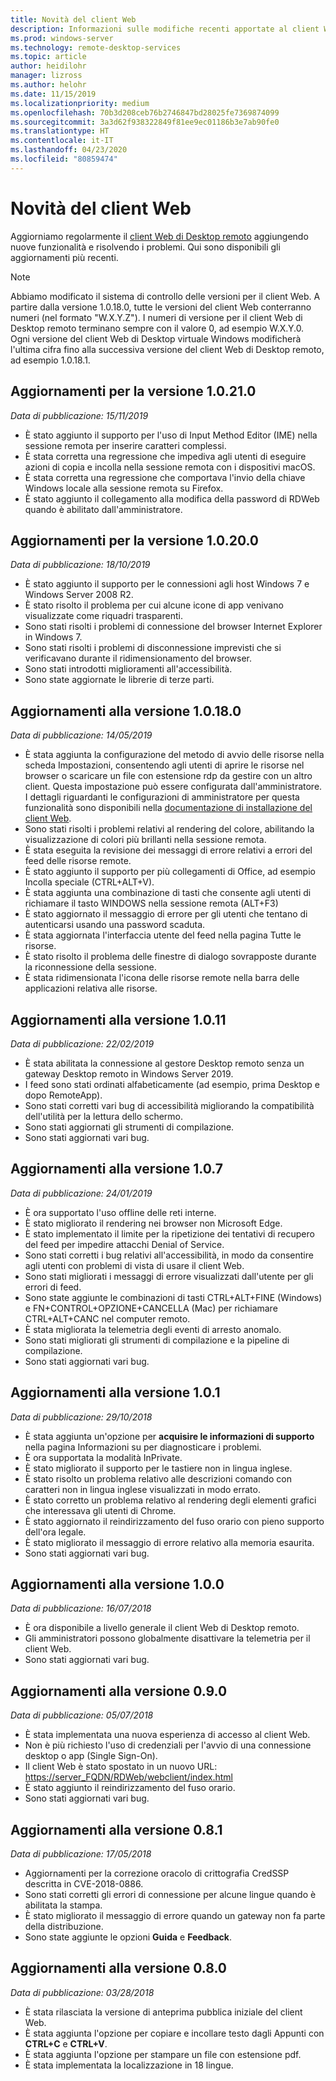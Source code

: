 ```yaml
---
title: Novità del client Web
description: Informazioni sulle modifiche recenti apportate al client Web di Desktop remoto
ms.prod: windows-server
ms.technology: remote-desktop-services
ms.topic: article
author: heidilohr
manager: lizross
ms.author: helohr
ms.date: 11/15/2019
ms.localizationpriority: medium
ms.openlocfilehash: 70b3d208ceb76b2746847bd28025fe7369874099
ms.sourcegitcommit: 3a3d62f938322849f81ee9ec01186b3e7ab90fe0
ms.translationtype: HT
ms.contentlocale: it-IT
ms.lasthandoff: 04/23/2020
ms.locfileid: "80859474"
---
```

# <a name="whats-new-in-the-web-client"></a>Novità del client Web

Aggiorniamo regolarmente il [client Web di Desktop remoto](remote-desktop-web-client.md) aggiungendo nuove funzionalità e risolvendo i problemi. Qui sono disponibili gli aggiornamenti più recenti.

> [!NOTE]
> Abbiamo modificato il sistema di controllo delle versioni per il client Web. A partire dalla versione 1.0.18.0, tutte le versioni del client Web conterranno numeri (nel formato "W.X.Y.Z"). I numeri di versione per il client Web di Desktop remoto terminano sempre con il valore 0, ad esempio W.X.Y.0. Ogni versione del client Web di Desktop virtuale Windows modificherà l'ultima cifra fino alla successiva versione del client Web di Desktop remoto, ad esempio 1.0.18.1.

## <a name="updates-for-version-10210"></a>Aggiornamenti per la versione 1.0.21.0
*Data di pubblicazione: 15/11/2019*

- È stato aggiunto il supporto per l'uso di Input Method Editor (IME) nella sessione remota per inserire caratteri complessi.
- È stata corretta una regressione che impediva agli utenti di eseguire azioni di copia e incolla nella sessione remota con i dispositivi macOS.
- È stata corretta una regressione che comportava l'invio della chiave Windows locale alla sessione remota su Firefox.
- È stato aggiunto il collegamento alla modifica della password di RDWeb quando è abilitato dall'amministratore.

## <a name="updates-for-version-10200"></a>Aggiornamenti per la versione 1.0.20.0
*Data di pubblicazione: 18/10/2019*

- È stato aggiunto il supporto per le connessioni agli host Windows 7 e Windows Server 2008 R2.
- È stato risolto il problema per cui alcune icone di app venivano visualizzate come riquadri trasparenti.
- Sono stati risolti i problemi di connessione del browser Internet Explorer in Windows 7.
- Sono stati risolti i problemi di disconnessione imprevisti che si verificavano durante il ridimensionamento del browser.
- Sono stati introdotti miglioramenti all'accessibilità.
- Sono state aggiornate le librerie di terze parti.

## <a name="updates-for-version-10180"></a>Aggiornamenti alla versione 1.0.18.0
*Data di pubblicazione: 14/05/2019*

- È stata aggiunta la configurazione del metodo di avvio delle risorse nella scheda Impostazioni, consentendo agli utenti di aprire le risorse nel browser o scaricare un file con estensione rdp da gestire con un altro client. Questa impostazione può essere configurata dall'amministratore. I dettagli riguardanti le configurazioni di amministratore per questa funzionalità sono disponibili nella [documentazione di installazione del client Web](remote-desktop-web-client-admin.md).
- Sono stati risolti i problemi relativi al rendering del colore, abilitando la visualizzazione di colori più brillanti nella sessione remota.
- È stata eseguita la revisione dei messaggi di errore relativi a errori del feed delle risorse remote.
- È stato aggiunto il supporto per più collegamenti di Office, ad esempio Incolla speciale (CTRL+ALT+V).
- È stata aggiunta una combinazione di tasti che consente agli utenti di richiamare il tasto WINDOWS nella sessione remota (ALT+F3)
- È stato aggiornato il messaggio di errore per gli utenti che tentano di autenticarsi usando una password scaduta.
- È stata aggiornata l'interfaccia utente del feed nella pagina Tutte le risorse.
- È stato risolto il problema delle finestre di dialogo sovrapposte durante la riconnessione della sessione.
- È stata ridimensionata l'icona delle risorse remote nella barra delle applicazioni relativa alle risorse.

## <a name="updates-for-version-1011"></a>Aggiornamenti alla versione 1.0.11
*Data di pubblicazione: 22/02/2019*

- È stata abilitata la connessione al gestore Desktop remoto senza un gateway Desktop remoto in Windows Server 2019.
- I feed sono stati ordinati alfabeticamente (ad esempio, prima Desktop e dopo RemoteApp).
- Sono stati corretti vari bug di accessibilità migliorando la compatibilità dell'utilità per la lettura dello schermo.
- Sono stati aggiornati gli strumenti di compilazione.
- Sono stati aggiornati vari bug.

## <a name="updates-for-version-107"></a>Aggiornamenti alla versione 1.0.7
*Data di pubblicazione: 24/01/2019*

- È ora supportato l'uso offline delle reti interne.
- È stato migliorato il rendering nei browser non Microsoft Edge.
- È stato implementato il limite per la ripetizione dei tentativi di recupero del feed per impedire attacchi Denial of Service.
- Sono stati corretti i bug relativi all'accessibilità, in modo da consentire agli utenti con problemi di vista di usare il client Web.
- Sono stati migliorati i messaggi di errore visualizzati dall'utente per gli errori di feed.
- Sono state aggiunte le combinazioni di tasti CTRL+ALT+FINE (Windows) e FN+CONTROL+OPZIONE+CANCELLA (Mac) per richiamare CTRL+ALT+CANC nel computer remoto.
- È stata migliorata la telemetria degli eventi di arresto anomalo.
- Sono stati migliorati gli strumenti di compilazione e la pipeline di compilazione.
- Sono stati aggiornati vari bug.

## <a name="updates-for-version-101"></a>Aggiornamenti alla versione 1.0.1
*Data di pubblicazione: 29/10/2018*

- È stata aggiunta un'opzione per **acquisire le informazioni di supporto** nella pagina Informazioni su per diagnosticare i problemi.
- È ora supportata la modalità InPrivate.
- È stato migliorato il supporto per le tastiere non in lingua inglese.
- È stato risolto un problema relativo alle descrizioni comando con caratteri non in lingua inglese visualizzati in modo errato.
- È stato corretto un problema relativo al rendering degli elementi grafici che interessava gli utenti di Chrome.
- È stato aggiornato il reindirizzamento del fuso orario con pieno supporto dell'ora legale.
- È stato migliorato il messaggio di errore relativo alla memoria esaurita.
- Sono stati aggiornati vari bug.

## <a name="updates-for-version-100"></a>Aggiornamenti alla versione 1.0.0
*Data di pubblicazione: 16/07/2018*

- È ora disponibile a livello generale il client Web di Desktop remoto.
- Gli amministratori possono globalmente disattivare la telemetria per il client Web.
- Sono stati aggiornati vari bug.

## <a name="updates-for-version-090"></a>Aggiornamenti alla versione 0.9.0
*Data di pubblicazione: 05/07/2018*

- È stata implementata una nuova esperienza di accesso al client Web.
- Non è più richiesto l'uso di credenziali per l'avvio di una connessione desktop o app (Single Sign-On).
- Il client Web è stato spostato in un nuovo URL: <https://server_FQDN/RDWeb/webclient/index.html>
- È stato aggiunto il reindirizzamento del fuso orario.
- Sono stati aggiornati vari bug.

## <a name="updates-for-version-081"></a>Aggiornamenti alla versione 0.8.1
*Data di pubblicazione: 17/05/2018*

- Aggiornamenti per la correzione oracolo di crittografia CredSSP descritta in CVE-2018-0886.
- Sono stati corretti gli errori di connessione per alcune lingue quando è abilitata la stampa.
- È stato migliorato il messaggio di errore quando un gateway non fa parte della distribuzione.
- Sono state aggiunte le opzioni **Guida** e **Feedback**.

## <a name="updates-for-version-080"></a>Aggiornamenti alla versione 0.8.0
*Data di pubblicazione: 03/28/2018*

- È stata rilasciata la versione di anteprima pubblica iniziale del client Web.
- È stata aggiunta l'opzione per copiare e incollare testo dagli Appunti con **CTRL+C** e **CTRL+V**.
- È stata aggiunta l'opzione per stampare un file con estensione pdf.
- È stata implementata la localizzazione in 18 lingue.
